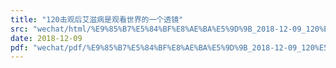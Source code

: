 ```yaml
---
title: "120击观后艾滋病是观看世界的一个透镜"
src: "wechat/html/%E9%85%B7%E5%84%BF%E8%AE%BA%E5%9D%9B_2018-12-09_120%E5%87%BB%E8%A7%82%E5%90%8E%E8%89%BE%E6%BB%8B%E7%97%85%E6%98%AF%E8%A7%82%E7%9C%8B%E4%B8%96%E7%95%8C%E7%9A%84%E4%B8%80%E4%B8%AA%E9%80%8F%E9%95%9C.html"
date: 2018-12-09
pdf: "wechat/pdf/%E9%85%B7%E5%84%BF%E8%AE%BA%E5%9D%9B_2018-12-09_120%E5%87%BB%E8%A7%82%E5%90%8E%E8%89%BE%E6%BB%8B%E7%97%85%E6%98%AF%E8%A7%82%E7%9C%8B%E4%B8%96%E7%95%8C%E7%9A%84%E4%B8%80%E4%B8%AA%E9%80%8F%E9%95%9C.pdf"
---
```


